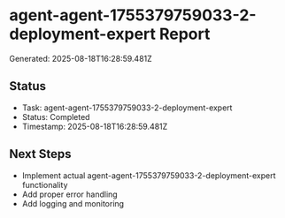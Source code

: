 # agent-agent-1755379759033-2-deployment-expert Report

Generated: 2025-08-18T16:28:59.481Z

## Status
- Task: agent-agent-1755379759033-2-deployment-expert
- Status: Completed
- Timestamp: 2025-08-18T16:28:59.481Z

## Next Steps
- Implement actual agent-agent-1755379759033-2-deployment-expert functionality
- Add proper error handling
- Add logging and monitoring
